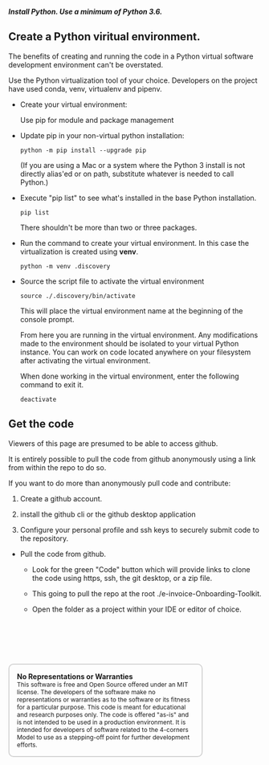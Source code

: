 ___Install Python. Use a minimum of Python 3.6.___
  
## Create a Python viritual environment.  
  
  The benefits of creating and running the code in a Python virtual software development environment can't be overstated.
  
  Use the Python virtualization tool of your choice. Developers on the project have used conda, venv, virtualenv and pipenv.
  
* Create your virtual environment:
  
  Use pip for module and package management
  
* Update pip in your non-virtual python installation:
  
  ```python -m pip install --upgrade pip```
  
  (If you are using a Mac or a system where the Python 3 install is not directly alias'ed or on path, substitute whatever is needed to call Python.)
  
* Execute "pip list" to see what's installed in the base Python installation. 
  
  ```pip list```
  
  There shouldn't be more than two or three packages.
  
* Run the command to create your virtual environment.  In this case the virtualization is created using **venv**.
  

  ```python -m venv .discovery```

* Source the script file to activate the virtual environment

  ```source ./.discovery/bin/activate```
 
  This will place the virtual environment name at the beginning of the console prompt.

  From here you are running in the virtual environment. Any modifications made to the environment should be isolated to your virtual Python instance. You can work on code located anywhere on your filesystem after activating the virtual environment.  

  When done working in the virtual environment, enter the following command to exit it.

  ```deactivate```

## Get the code
  
  Viewers of this page are presumed to be able to access github.
  
  It is entirely possible to pull the code from github anonymously using a link from within the repo to do so.
  
  If you want to do more than anonymously pull code and contribute:

  1. Create a github account.
  
  2. install the github cli or the github desktop application
  
  3. Configure your personal profile and ssh keys to securely submit code to the repository.
  

* Pull the code from github.
  
  * Look for the green "Code" button which will provide links to clone the code using https, ssh, the git desktop, or a zip file.
    
  * This going to pull the repo at the root ./e-invoice-Onboarding-Toolkit.
    
  * Open the folder as a project within your IDE or editor of choice.



<div style="font-size: 12px;
            padding: 15px;
            border: 2px solid lightgray;
            margin-top: 100px;
            margin-left: 0px;
            margin-bottom: 40px;
            margin-right: auto;
            width: 70%;
            border-radius: 10px;">
  <h4 style="font-size: 14px;
            padding: 0px;
            margin: 0px;">No Representations or Warranties</h5>
  This software is free and Open Source offered under an MIT license. The developers of the software make no
  representations or warranties as to the software or its fitness for a particular purpose. This code is meant for
  educational and research purposes only. The code is offered "as-is" and is not intended to be used in a production
  environment. It is intended for developers of software related to the 4-corners Model to use as a stepping-off point
  for further development efforts.
</div>